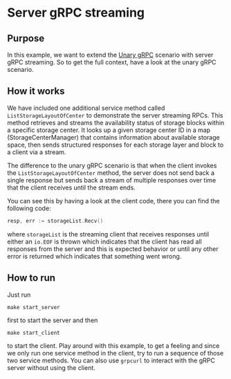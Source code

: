 # Server gRPC streaming
## Purpose
In this example, we want to extend the [Unary gRPC](https://github.com/RaphSku/RoadToDistributedSystems/tree/main/networking/gRPC/unary_rpc)
scenario with server gRPC streaming. So to get the full context, have a look at the unary gRPC scenario.

## How it works
We have included one additional service method called `ListStorageLayoutOfCenter` to demonstrate the server streaming RPCs. This method retrieves and streams the availability status of storage blocks within a specific storage center. It looks up a given storage center ID in a map (StorageCenterManager) that contains information about available storage space, then sends structured responses for each storage layer and block to a client via a stream.

The difference to the unary gRPC scenario is that when the client invokes the `ListStorageLayoutOfCenter` method, the server does not send back a single response but sends back a stream of multiple responses over time that the client receives until the stream ends.

You can see this by having a look at the client code, there you can find the following code:
```go
resp, err := storageList.Recv()
```
where `storageList` is the streaming client that receives responses until either an `io.EOF` is thrown which indicates that the client has read all responses from the server and this is expected behavior or until any other error is returned which indicates that something went wrong.

## How to run
Just run
```
make start_server
```
first to start the server and then
```
make start_client
```
to start the client. Play around with this example, to get a feeling and since we only run one service method in the client,
try to run a sequence of those two service methods. You can also use `grpcurl` to interact with the gRPC server without
using the client.
